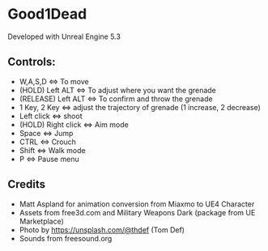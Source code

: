 # Good1Dead

Developed with Unreal Engine 5.3

## Controls:
- W,A,S,D <=> To move
- (HOLD) Left ALT <=> To adjust where you want the grenade
- (RELEASE) Left ALT <=> To confirm and throw the grenade
- 1 Key, 2 Key <=> adjust the trajectory of grenade (1 increase, 2 decrease)
- Left click <=> shoot
- (HOLD) Right click <=> Aim mode
- Space <=> Jump
- CTRL <=> Crouch
- Shift <=> Walk mode
- P <=> Pause menu

## Credits

- Matt Aspland for animation conversion from Miaxmo to UE4 Character
- Assets from free3d.com and Military Weapons Dark (package from UE Marketplace)
- Photo by https://unsplash.com/@thdef (Tom Def)
- Sounds from freesound.org



